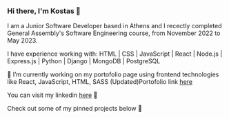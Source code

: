 ### Hi there, I'm Kostas  👋

I am a Junior Software Developer based in Athens and I recectly completed General Assembly's Software Engineering course, from November 2022 to May 2023.

I have experience working with: HTML | CSS | JavaScript | React | Node.js | Express.js | Python | Django | MongoDB | PostgreSQL

🔭 I’m currently working on my portofolio page using frontend technologies like React, JavaScript, HTML, SASS
(Updated)Portofolio link [here](https://kostas-fergadis.netlify.app/)

You can visit my linkedin [here](https://www.linkedin.com/in/kostas-fergadis/) 🙂

Check out some of my pinned projects below 🌱
<!--
**Stylok5/Stylok5** is a ✨ _special_ ✨ repository because its `README.md` (this file) appears on your GitHub profile.

Here are some ideas to get you started:

- 🔭 I’m currently working on ...
- 🌱 I’m currently learning ...
- 👯 I’m looking to collaborate on ...
- 🤔 I’m looking for help with ...
- 💬 Ask me about ...
- 📫 How to reach me: ...
- 😄 Pronouns: ...
- ⚡ Fun fact: ...
-->
